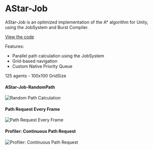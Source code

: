 # AStar-Job
AStar-Job is an optimized implementation of the A* algorithm for Unity, using the JobSystem and Burst Compiler.

[View the code](https://github.com/FedericoBilotti/AStarJobBurst)

Features:
- Parallel path calculation using the JobSystem
- Grid-based navigation
- Custom Native Priority Queue

125 agents - 100x100 GridSize

#### AStar-Job-RandomPath
![Random Path Calculation](https://github.com/user-attachments/assets/26909aba-d073-4d04-bd5f-e397c9a04bb0)

#### Path Request Every Frame
![Path Request Every Frame](https://github.com/user-attachments/assets/d3c529ea-284c-4016-9a2a-b4e55d8019fb)

#### Profiler: Continuous Path Request
![Profiler: Continuous Path Request](https://github.com/user-attachments/assets/0d8e4d32-b3a6-4db4-b9da-77bad1bd1635)
